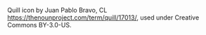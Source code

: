 Quill icon by Juan Pablo Bravo, CL <https://thenounproject.com/term/quill/17013/>, used under Creative Commons BY-3.0-US.
